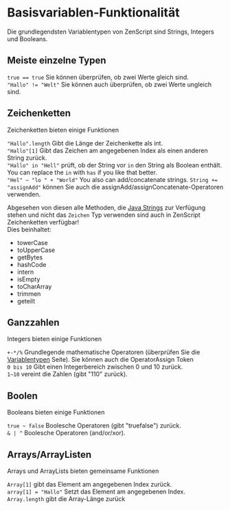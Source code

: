 # Basisvariablen-Funktionalität

Die grundlegendsten Variablentypen von ZenScript sind Strings, Integers und Booleans.

## Meiste einzelne Typen

`true == true` Sie können überprüfen, ob zwei Werte gleich sind.  
`"Hallo" != "Welt"` Sie können auch überprüfen, ob zwei Werte ungleich sind.

## Zeichenketten

Zeichenketten bieten einige Funktionen

`"Hallo".length` Gibt die Länge der Zeichenkette als int.  
`"Hallo"[1]` Gibt das Zeichen am angegebenen Index als einen anderen String zurück.  
`"Hallo" in "Hell"` prüft, ob der String vor `in` den String als Boolean enthält. You can replace the `in` with `has` if you like that better.  
`"Hel" ~ "lo " + "World"` You also can add/concatenate strings. `String += "assignAdd"` können Sie auch die assignAdd/assignConcatenate-Operatoren verwenden.

Abgesehen von diesen alle Methoden, die [Java Strings](https://docs.oracle.com/javase/8/docs/api/java/lang/String.html) zur Verfügung stehen und nicht das `Zeichen` Typ verwenden sind auch in ZenScript Zeichenketten verfügbar!  
Dies beinhaltet:

- towerCase
- toUpperCase
- getBytes
- hashCode
- intern
- isEmpty
- toCharArray
- trimmen
- geteilt

## Ganzzahlen

Integers bieten einige Funktionen

`+-*/%` Grundlegende mathematische Operatoren (überprüfen Sie die [Variablentypen](/Vanilla/Variable_Types/Variable_Types) Seite). Sie können auch die OperatorAssign Token  
`0 bis 10` Gibt einen Integerbereich zwischen 0 und 10 zurück.  
`1~10` vereint die Zahlen (gibt "110" zurück).

## Boolen

Booleans bieten einige Funktionen

`true ~ false` Boolesche Operatoren (gibt "truefalse") zurück.  
`& | ^` Boolesche Operatoren (and/or/xor).

## Arrays/ArrayListen

Arrays und ArrayLists bieten gemeinsame Funktionen

`Array[1]` gibt das Element am angegebenen Index zurück.  
`array[1] = "Hallo"` Setzt das Element am angegebenen Index.  
`Array.length` gibt die Array-Länge zurück